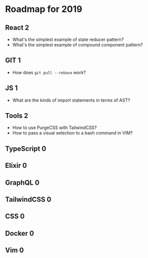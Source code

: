 # Roadmap for 2019

## React 2
- What's the simplest example of state reducer pattern?
- What's the simplest example of compound component pattern?

## GIT 1
- How does `git pull --rebase` work?

## JS 1
- What are the kinds of import statements in terms of AST?

## Tools 2
- How to use PurgeCSS with TailwindCSS?
- How to pass a visual selection to a bash command in VIM?

## TypeScript 0
## Elixir 0
## GraphQL 0
## TailwindCSS 0
## CSS 0
## Docker 0
## Vim 0
